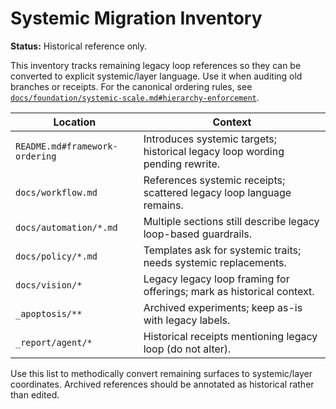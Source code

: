 # Systemic Migration Inventory

**Status:** Historical reference only.

This inventory tracks remaining legacy loop references so they can be converted to
explicit systemic/layer language. Use it when auditing old branches or receipts.
For the canonical ordering rules, see
[`docs/foundation/systemic-scale.md#hierarchy-enforcement`](../foundation/systemic-scale.md#hierarchy-enforcement).

| Location | Context |
| --- | --- |
| `README.md#framework-ordering` | Introduces systemic targets; historical legacy loop wording pending rewrite. |
| `docs/workflow.md` | References systemic receipts; scattered legacy loop language remains. |
| `docs/automation/*.md` | Multiple sections still describe legacy loop-based guardrails. |
| `docs/policy/*.md` | Templates ask for systemic traits; needs systemic replacements. |
| `docs/vision/*` | Legacy legacy loop framing for offerings; mark as historical context. |
| `_apoptosis/**` | Archived experiments; keep as-is with legacy labels. |
| `_report/agent/*` | Historical receipts mentioning legacy loop (do not alter). |

Use this list to methodically convert remaining surfaces to systemic/layer
coordinates. Archived references should be annotated as historical rather than
edited.
